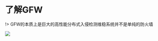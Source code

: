 # 了解GFW

!> GFW的本质上是巨大的高性能分布式入侵检测维稳系统并不是单纯的防火墙

![](https://raw.githubusercontent.com/loremwalker/fq-book/master/docs/images/2018-05-23_210035.png)


<!-- GFW可以说是为国为民的纳税人资产与科研人员集体劳动成果，算的上是二十世纪中国乃至世界最伟大的发明了。作为国家核武级战略维稳技术工具，保密程度可见一斑。

屏蔽有关使用文字，禁止相关技术讨论，法律上被视为扰乱社会治安与危害国家安全，以及配合扫黄般的整治行动。这强大的高效维稳手段，更让连回车键都不知道的人想Free科学上网，成为这辈子的不可能，当然也有例外。

付费VPN拥有好的技术服务以及配套相关设施，但对于经济不太宽裕的学生来说价钱开销比较大也不划算。因此，挡住了一大批需要使用互联网服务的人。

了解一些相关原理之后，你会觉得GFW手段卑劣而又相当高明，个人上网也基本没有什么隐私可言了；这一过程最主要是部署在互联网旁路上的入侵检测设备负责的，也就是说GFW的实质是巨大的分布式入侵检测系统而不是防火墙。

 如果只认为墙只是挡住和你一样需要使用互联网产品的“愚民”，我认为这是非常愚蠢至极的认知。 -->